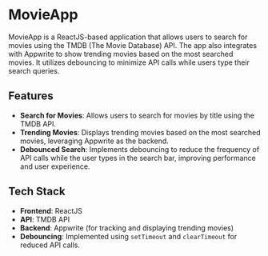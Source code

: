 # MovieApp

MovieApp is a ReactJS-based application that allows users to search for movies using the TMDB (The Movie Database) API. The app also integrates with Appwrite to show trending movies based on the most searched movies. It utilizes debouncing to minimize API calls while users type their search queries.

## Features

- **Search for Movies**: Allows users to search for movies by title using the TMDB API.
- **Trending Movies**: Displays trending movies based on the most searched movies, leveraging Appwrite as the backend.
- **Debounced Search**: Implements debouncing to reduce the frequency of API calls while the user types in the search bar, improving performance and user experience.

## Tech Stack

- **Frontend**: ReactJS
- **API**: TMDB API
- **Backend**: Appwrite (for tracking and displaying trending movies)
- **Debouncing**: Implemented using `setTimeout` and `clearTimeout` for reduced API calls.
